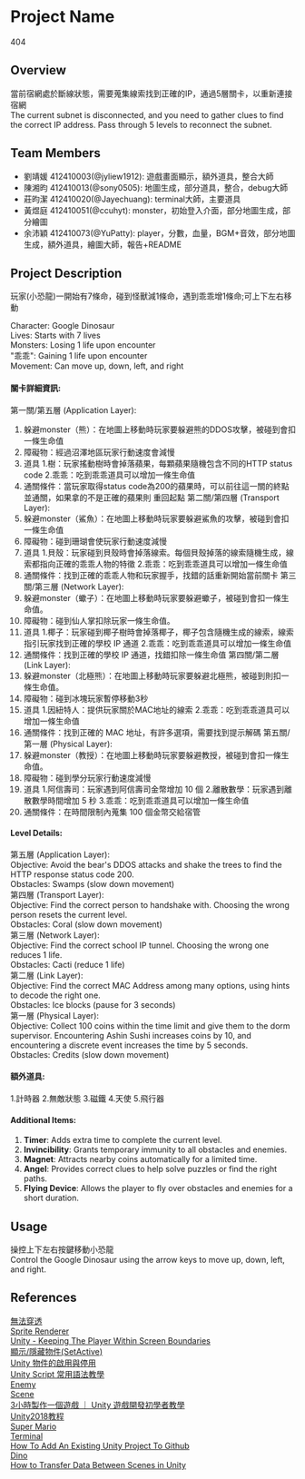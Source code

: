 # Project Name
404

## Overview
當前宿網處於斷線狀態，需要蒐集線索找到正確的IP，通過5層關卡，以重新連接宿網  
The current subnet is disconnected, and you need to gather clues to find the correct IP address. Pass through 5 levels to reconnect the subnet.

## Team Members
- 劉靖媛 412410003(@jyliew1912): 遊戲畫面顯示，額外道具，整合大師
- 陳湘昀 412410013(@sony0505): 地圖生成，部分道具，整合，debug大師
- 莊昀潔 412410020(@Jayechuang): terminal大師，主要道具
- 黃煜庭 412410051(@ccuhyt): monster，初始登入介面，部分地圖生成，部分繪圖
- 余沛穎 412410073(@YuPatty): player，分數，血量，BGM+音效，部分地圖生成，額外道具，繪圖大師，報告+README

## Project Description
玩家(小恐龍)一開始有7條命，碰到怪獸減1條命，遇到乖乖增1條命;可上下左右移動  

Character: Google Dinosaur  
Lives: Starts with 7 lives  
Monsters: Losing 1 life upon encounter  
"乖乖": Gaining 1 life upon encounter  
Movement: Can move up, down, left, and right  

#### 關卡詳細資訊:
第一關/第五層 (Application Layer):  
1.	躲避monster（熊）：在地圖上移動時玩家要躲避熊的DDOS攻擊，被碰到會扣一條生命值
2.	障礙物：經過沼澤地區玩家行動速度會減慢
3.	道具
    1.樹：玩家搖動樹時會掉落蘋果，每顆蘋果隨機包含不同的HTTP status code
  	2.乖乖：吃到乖乖道具可以增加一條生命值
4.  通關條件：當玩家取得status code為200的蘋果時，可以前往這一關的終點並通關，如果拿的不是正確的蘋果則     重回起點
第二關/第四層 (Transport Layer):  
1.	躲避monster（鯊魚）：在地圖上移動時玩家要躲避鯊魚的攻擊，被碰到會扣一條生命值
2.	障礙物：碰到珊瑚會使玩家行動速度減慢
3.	道具
   1.貝殼：玩家碰到貝殼時會掉落線索。每個貝殼掉落的線索隨機生成，線索都指向正確的乖乖人物的特徵
   2.乖乖：吃到乖乖道具可以增加一條生命值
4.  通關條件：找到正確的乖乖人物和玩家握手，找錯的話重新開始當前關卡
第三關/第三層 (Network Layer):  
1.	躲避monster（蠍子）：在地圖上移動時玩家要躲避蠍子，被碰到會扣一條生命值。
2.	障礙物：碰到仙人掌扣除玩家一條生命值。
3.	道具
   1.椰子：玩家碰到椰子樹時會掉落椰子，椰子包含隨機生成的線索，線索指引玩家找到正確的學校 IP 通道
   2.乖乖：吃到乖乖道具可以增加一條生命值
4. 通關條件：找到正確的學校 IP 通道，找錯扣除一條生命值
第四關/第二層 (Link Layer):  
1.	躲避monster（北極熊）：在地圖上移動時玩家要躲避北極熊，被碰到則扣一條生命值。
2.	障礙物：碰到冰塊玩家暫停移動3秒
3.	道具
   1.因紐特人：提供玩家關於MAC地址的線索
   2.乖乖：吃到乖乖道具可以增加一條生命值
4. 通關條件：找到正確的 MAC 地址，有許多選項，需要找到提示解碼
第五關/第一層 (Physical Layer):  
1.	躲避monster（教授）：在地圖上移動時玩家要躲避教授，被碰到會扣一條生命值。
2.	障礙物：碰到學分玩家行動速度減慢
3.	道具
   1.阿信壽司：玩家遇到阿信壽司金幣增加 10 個
   2.離散數學：玩家遇到離散數學時間增加 5 秒
   3.乖乖：吃到乖乖道具可以增加一條生命值
4. 通關條件：在時間限制內蒐集 100 個金幣交給宿管
    

#### Level Details:
第五層 (Application Layer):  
Objective: Avoid the bear's DDOS attacks and shake the trees to find the HTTP response status code 200.  
Obstacles: Swamps (slow down movement)  
第四層 (Transport Layer):  
Objective: Find the correct person to handshake with. Choosing the wrong person resets the current level.  
Obstacles: Coral (slow down movement)  
第三層 (Network Layer):  
Objective: Find the correct school IP tunnel. Choosing the wrong one reduces 1 life.  
Obstacles: Cacti (reduce 1 life)  
第二層 (Link Layer):  
Objective: Find the correct MAC Address among many options, using hints to decode the right one.  
Obstacles: Ice blocks (pause for 3 seconds)  
第一層 (Physical Layer):  
Objective: Collect 100 coins within the time limit and give them to the dorm supervisor. Encountering Ashin Sushi increases coins by 10, and encountering a discrete event increases the time by 5 seconds.  
Obstacles: Credits (slow down movement)  

#### 額外道具:
1.計時器
2.無敵狀態
3.磁鐵
4.天使
5.飛行器

#### Additional Items:  
1. **Timer**: Adds extra time to complete the current level.  
2. **Invincibility**: Grants temporary immunity to all obstacles and enemies.  
3. **Magnet**: Attracts nearby coins automatically for a limited time.  
4. **Angel**: Provides correct clues to help solve puzzles or find the right paths.  
5. **Flying Device**: Allows the player to fly over obstacles and enemies for a short duration.  

## Usage
操控上下左右按鍵移動小恐龍  
Control the Google Dinosaur using the arrow keys to move up, down, left, and right.  

## References
[無法穿透](https://blog.csdn.net/assassinsshadow/article/details/81301556)  
[Sprite Renderer](https://blog.csdn.net/BeUniqueToYou/article/details/74779608)  
[Unity - Keeping The Player Within Screen Boundaries](https://www.youtube.com/watch?v=ailbszpt_AI)  
[顯示/隱藏物件(SetActive)](https://ithelp.ithome.com.tw/articles/10266356?sc=rss.iron)  
[Unity 物件的啟用與停用](https://www.cg.com.tw/UnityCSharp/Content/SetActive.php)  
[Unity Script 常用語法教學](https://www.gameislearning.url.tw/article_content.php?getb=2&foog=9997#google_vignette)  
[Enemy](https://www.youtube.com/watch?v=jvtFUfJ6CP8)  
[Scene](https://www.youtube.com/watch?v=ge3koyyH3nc)  
[3小時製作一個遊戲 ｜ Unity 遊戲開發初學者教學](https://www.youtube.com/watch?v=nPW6tKeapsM)  
[Unity2018教程](https://www.youtube.com/watch?v=99FwnTyyDJg&list=PL_Pb2I110MfGAsoqtDs8-6kEU55wU8CnE)  
[Super Mario](https://www.youtube.com/playlist?list=PLqlFiJjSZ2x1mrMpSQgYdRm8PyWRTg6He)  
[Terminal](https://www.youtube.com/playlist?list=PLf9ofW-QospneJkI2HzX_OzTJavvZkItm)  
[How To Add An Existing Unity Project To Github](https://cadacreate.medium.com/how-to-add-existing-unity-project-to-github-916ad75160e7)  
[Dino](https://www.youtube.com/watch?v=UPvW8kYqxZk)  
[How to Transfer Data Between Scenes in Unity](https://www.youtube.com/watch?si=PHB6wadgr-KPYJZU&v=QG5i6DL7-to&feature=youtu.be)  




